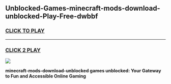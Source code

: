 
## Unblocked-Games-minecraft-mods-download-unblocked-Play-Free-dwbbf
<h3>
<a href="https://premium76.site?title=minecraft-mods-download-unblocked&ref=23A">CLICK TO PLAY</a></h3>
<hr>

<h3>
<a href="https://premium76.site?title=minecraft-mods-download-unblocked&ref=23A">CLICK 2 PLAY</a>
  
</h3>

<a href="https://premium76.site?title=minecraft-mods-download-unblocked&ref=23A"><img src="https://clearcache.store/games.png"></a>


**minecraft-mods-download-unblocked games unblocked: Your Gateway to Fun and Accessible Online Gaming**
